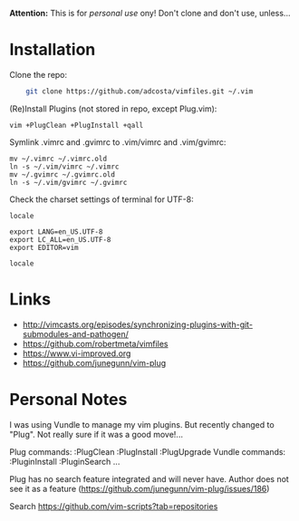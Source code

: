 

**Attention:** This is for _personal use_ ony! Don't clone and don't use, unless...


Installation
============

Clone the repo:

```bash
    git clone https://github.com/adcosta/vimfiles.git ~/.vim
```

(Re)Install Plugins (not stored in repo, except Plug.vim):

    vim +PlugClean +PlugInstall +qall

Symlink .vimrc and .gvimrc to .vim/vimrc and .vim/gvimrc:

    mv ~/.vimrc ~/.vimrc.old
    ln -s ~/.vim/vimrc ~/.vimrc
    mv ~/.gvimrc ~/.gvimrc.old
    ln -s ~/.vim/gvimrc ~/.gvimrc

Check the charset settings of terminal for UTF-8:

    locale 

    export LANG=en_US.UTF-8
    export LC_ALL=en_US.UTF-8
    export EDITOR=vim

    locale


 Links
 =====

  -  http://vimcasts.org/episodes/synchronizing-plugins-with-git-submodules-and-pathogen/
  -  https://github.com/robertmeta/vimfiles
  -  https://www.vi-improved.org
  -  https://github.com/junegunn/vim-plug

 Personal Notes
 ==============

 I was using Vundle to manage my vim plugins. But recently changed to "Plug".
 Not really sure if it was a good move!...

 Plug commands:  :PlugClean  :PlugInstall :PlugUpgrade
 Vundle commands:    :PluginInstall :PluginSearch ...

 Plug has no search feature integrated and will never have. Author does not see
 it as a feature (https://github.com/junegunn/vim-plug/issues/186)

 Search https://github.com/vim-scripts?tab=repositories


